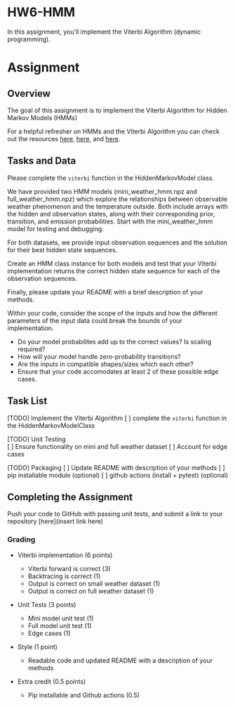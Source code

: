 # HW6-HMM

In this assignment, you'll implement the Viterbi Algorithm (dynamic programming). 


# Assignment

## Overview 

The goal of this assignment is to implement the Viterbi Algorithm for Hidden Markov Models (HMMs)

For a helpful refresher on HMMs and the Viterbi Algorithm you can check out the resources [here](https://web.stanford.edu/~jurafsky/slp3/A.pdf), 
[here](https://towardsdatascience.com/markov-and-hidden-markov-model-3eec42298d75), and [here](https://pieriantraining.com/viterbi-algorithm-implementation-in-python-a-practical-guide/). 





## Tasks and Data 
Please complete the `viterbi` function in the HiddenMarkovModel class. 

We have provided two HMM models (mini_weather_hmm.npz and full_weather_hmm.npz) which explore the relationships between observable weather phenomenon and the temperature outside. Both include arrays with the hidden and observation states, along with their corresponding prior, transition, and emission probabilities. Start with the mini_weather_hmm model for testing and debugging. 

For both datasets, we provide input observation sequences and the solution for their best hidden state sequences. 

Create an HMM class instance for both models and test that your Viterbi implementation returns the correct hidden state sequence for each of the observation sequences.

Finally, please update your README with a brief description of your methods. 

Within your code, consider the scope of the inputs and how the different parameters of the input data could break the bounds of your implementation.
  * Do your model probabilites add up to the correct values? Is scaling required?
  * How will your model handle zero-probability transitions? 
  * Are the inputs in compatible shapes/sizes which each other? 
  * Ensure that your code accomodates at least 2 of these possible edge cases. 



## Task List

[TODO] Implement the Viterbi Algorithm
  [ ] complete the `viterbi` function in the HiddenMarkovModelClass

[TODO] Unit Testing  
  [ ] Ensure functionality on mini and full weather dataset 
  [ ] Account for edge cases 

[TODO] Packaging 
  [ ] Update README with description of your methods 
  [ ] pip installable module (optional)
  [ ] github actions (install + pytest) (optional)


## Completing the Assignment 
Push your code to GitHub with passing unit tests, and submit a link to your repository [here](insert link here)

### Grading 

* Viterbi implementation (6 points)
    * Viterbi forward is correct (3)
    * Backtracing is correct (1)
    *  Output is correct on small weather dataset (1)
    * Output is correct on full weather dataset (1)

* Unit Tests (3 points)
    * Mini model unit test (1)
    * Full model unit test (1)
    * Edge cases (1)

* Style (1 point)
    * Readable code and updated README with a description of your methods 

* Extra credit (0.5 points)
    * Pip installable and Github actions (0.5)